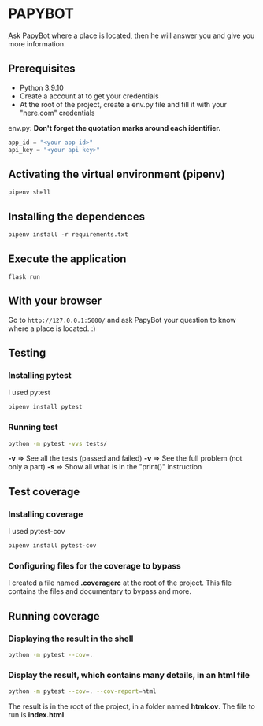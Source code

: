 # PAPYBOT

Ask PapyBot where a place is located, then he will answer you and give you more information.

## Prerequisites

- Python 3.9.10
- Create a account at  to get your credentials
- At the root of the project, create a env.py file and fill it with your "here.com" credentials

env.py:
**Don't forget the quotation marks around each identifier.**
```python
app_id = "<your app id>"
api_key = "<your api key>"
```

## Activating the virtual environment (pipenv)

```shell
pipenv shell
```


## Installing the dependences

```shell
pipenv install -r requirements.txt
```


## Execute the application

```shell
flask run
```


## With your browser

Go to `http://127.0.0.1:5000/` and ask PapyBot your question to know where a place is located. :)

## Testing

### Installing pytest

I used pytest
```bash
pipenv install pytest
```


### Running test

```bash
python -m pytest -vvs tests/
```
**-v** => See all the tests (passed and failed)
**-v** => See the full problem (not only a part)
**-s** => Show all what is in the "print()" instruction

## Test coverage

### Installing coverage

I used pytest-cov
```bash
pipenv install pytest-cov
```

### Configuring files for the coverage to bypass

I created a file named **.coveragerc** at the root of the project.
This file contains the files and documentary to bypass and more.


## Running coverage

### Displaying the result in the shell

```bash
python -m pytest --cov=.
```

### Display the result, which contains many details, in an html file

```bash
python -m pytest --cov=. --cov-report=html
```

The result is in the root of the project, in a folder named **htmlcov**.
The file to run is **index.html**

